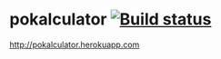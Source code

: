 # pokalculator [![Build status](https://travis-ci.org/samfreedman/pokalculator.svg?branch=master)](https://travis-ci.org/samfreedman/pokalculator)

http://pokalculator.herokuapp.com
